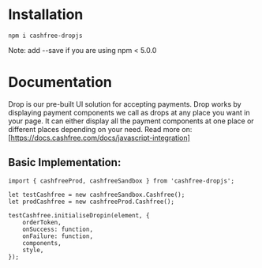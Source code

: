 # **Installation**

```
npm i cashfree-dropjs
```

Note: add --save if you are using npm < 5.0.0

# Documentation

Drop is our pre-built UI solution for accepting payments. Drop works by displaying payment components we call as drops at any place you want in your page. It can either display all the payment components at one place or different places depending on your need. Read more on:
[https://docs.cashfree.com/docs/javascript-integration]

## Basic Implementation:
```
import { cashfreeProd, cashfreeSandbox } from 'cashfree-dropjs';

let testCashfree = new cashfreeSandbox.Cashfree();
let prodCashfree = new cashfreeProd.Cashfree();

testCashfree.initialiseDropin(element, {
    orderToken,
    onSuccess: function,
    onFailure: function,
    components,
    style,
});
```

